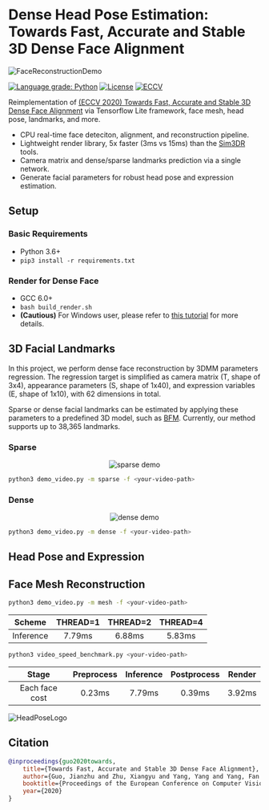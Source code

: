 # Dense Head Pose Estimation: Towards Fast, Accurate and Stable 3D Dense Face Alignment

![FaceReconstructionDemo](https://s3.ax1x.com/2021/01/06/sZVyhq.gif)

[![Language grade: Python](https://img.shields.io/lgtm/grade/python/g/1996scarlet/Dense-Head-Pose-Estimation.svg?logo=lgtm&logoWidth=18)](https://lgtm.com/projects/g/1996scarlet/Dense-Head-Pose-Estimation/context:python)
[![License](https://badgen.net/github/license/1996scarlet/Dense-Head-Pose-Estimation)](LICENSE)
[![ECCV](https://badgen.net/badge/ECCV/2020/red)](https://www.ecva.net/papers/eccv_2020/papers_ECCV/html/3162_ECCV_2020_paper.php)

Reimplementation of [(ECCV 2020) Towards Fast, Accurate and Stable 3D Dense Face Alignment](https://github.com/cleardusk/3DDFA_V2) via Tensorflow Lite framework, face mesh, head pose, landmarks, and more.

* CPU real-time face deteciton, alignment, and reconstruction pipeline.
* Lightweight render library, 5x faster (3ms vs 15ms) than the [Sim3DR](https://github.com/cleardusk/3DDFA_V2/tree/master/Sim3DR) tools.
* Camera matrix and dense/sparse landmarks prediction via a single network.
* Generate facial parameters for robust head pose and expression estimation.

## Setup

### Basic Requirements

* Python 3.6+
* `pip3 install -r requirements.txt`

### Render for Dense Face

* GCC 6.0+
* `bash build_render.sh`
* **(Cautious)** For Windows user, please refer to [this tutorial](https://stackoverflow.com/questions/1130479/how-to-build-a-dll-from-the-command-line-in-windows-using-msvc) for more details.

## 3D Facial Landmarks

In this project, we perform dense face reconstruction by 3DMM parameters regression. The regression target is simplified as camera matrix (T, shape of 3x4), appearance parameters (S, shape of 1x40), and expression variables (E, shape of 1x10), with 62 dimensions in total.

Sparse or dense facial landmarks can be estimated by applying these parameters to a predefined 3D model, such as [BFM](https://faces.dmi.unibas.ch/bfm/main.php?nav=1-1-0&id=details). Currently, our method supports up to 38,365 landmarks.

### Sparse

<p align="center">
  <img alt="sparse demo" src="https://s3.ax1x.com/2021/01/09/sMaBwT.gif">
</p>

``` bash
python3 demo_video.py -m sparse -f <your-video-path>
```

### Dense

<p align="center">
  <img alt="dense demo" src="https://s3.ax1x.com/2021/01/09/sQ01VP.gif">
</p>

``` bash
python3 demo_video.py -m dense -f <your-video-path>
```

## Head Pose and Expression

## Face Mesh Reconstruction

``` bash
python3 demo_video.py -m mesh -f <your-video-path>
```

| Scheme | THREAD=1 | THREAD=2 | THREAD=4 |
| :-: | :-: | :-: | :-: |
| Inference  | 7.79ms  | 6.88ms | 5.83ms |

``` bash
python3 video_speed_benchmark.py <your-video-path>
```

| Stage | Preprocess | Inference | Postprocess | Render |
| :-: | :-: | :-: | :-: | :-: |
| Each face cost  | 0.23ms  | 7.79ms | 0.39ms | 3.92ms |

![HeadPoseLogo](https://s3.ax1x.com/2021/01/06/sZV0BQ.jpg)

## Citation

``` bibtex
@inproceedings{guo2020towards,
    title={Towards Fast, Accurate and Stable 3D Dense Face Alignment},
    author={Guo, Jianzhu and Zhu, Xiangyu and Yang, Yang and Yang, Fan and Lei, Zhen and Li, Stan Z},
    booktitle={Proceedings of the European Conference on Computer Vision (ECCV)},
    year={2020}
}
```
